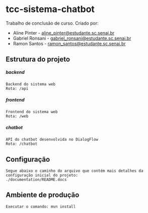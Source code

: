 # tcc-sistema-chatbot
Trabalho de conclusão de curso. Criado por:
* Aline Pinter - aline_pinter@estudante.sc.senai.br
* Gabriel Ronsani - gabriel_ronsani@estudante.sc.senai.br
* Ramon Santos - ramon_santos@estudante.sc.senai.br

## Estrutura do projeto

##### backend
```
Backend do sistema web
Rota: /api
```
##### frontend
```
Frontend do sistema web
Rota: /web
```
##### chatbot
```
API do chatbot desenvolvida no DialogFlow
Rota: /chatbot
```

## Configuração
```
Segue abaixo o caminho do arquivo que contém mais detalhes da configuração inicial do projeto:
./documentation/README.docs
```

## Ambiente de produção
```
Executar o comando: mvn install
```